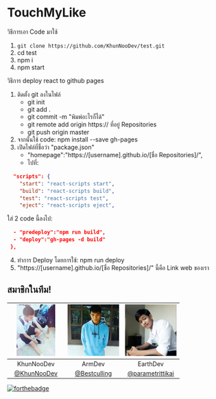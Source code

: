 # TouchMyLike
  วิธีการเอา Code มาใช้
  
  
  
  
1) `git clone https://github.com/KhunNooDev/test.git`
2) cd test
3) npm i
4) npm start

  วิธีการ deploy react to github pages
  
1) ติดตั้ง git ลงในไฟล์
    - git init
    - git add .
    - git commit -m "พิมพ์อะไรก็ได้"
    - git remote add origin https:// ที่อยู่ Repositories 
    - git push origin master
2) จากนั้นใช้ code: npm install --save gh-pages
3) เปิดไฟล์ที่ชื่อว่า "package.json" 
    - "homepage":"https://[username].github.io/[ชื่อ Repositories]/",
    - ไปที่:
  ```json
    "scripts": {
      "start": "react-scripts start",
      "build": "react-scripts build",
      "test": "react-scripts test",
      "eject": "react-scripts eject",
  ```
  
  ใส่ 2 code นี้ลงไป:
  ```json
    - "predeploy":"npm run build",
    - "deploy":"gh-pages -d build"
   },
   ```
   
4) ทำการ Deploy โดยการใช้: npm run deploy
5) "https://[username].github.io/[ชื่อ Repositories]/" นี้คือ Link web ของเรา



## สมาชิกในทีม!
|<a href=""><img src="https://github.com/KhunNooDev/test/blob/master/img/tml_1.jpg" width="120" height="120"></a>|<a href=""><img src="https://github.com/KhunNooDev/test/blob/master/img/tml_3.jpg" width="120" height="120"></a>|<a href=""><img src="https://github.com/KhunNooDev/test/blob/master/img/tml_2.jpg" width="120" height="120"></a>|
|:-------------:|:-------------:|:-------------:|
| KhunNooDev      | ArmDev      | EarthDev      |
| [@KhunNooDev](https://github.com/KhunNooDev) | [@Bestculling](https://github.com/Bestculling) | [@parametrittikai](https://github.com/parametrittikai)

[![forthebadge](https://forthebadge.com/images/badges/made-with-javascript.svg)](https://forthebadge.com) 
